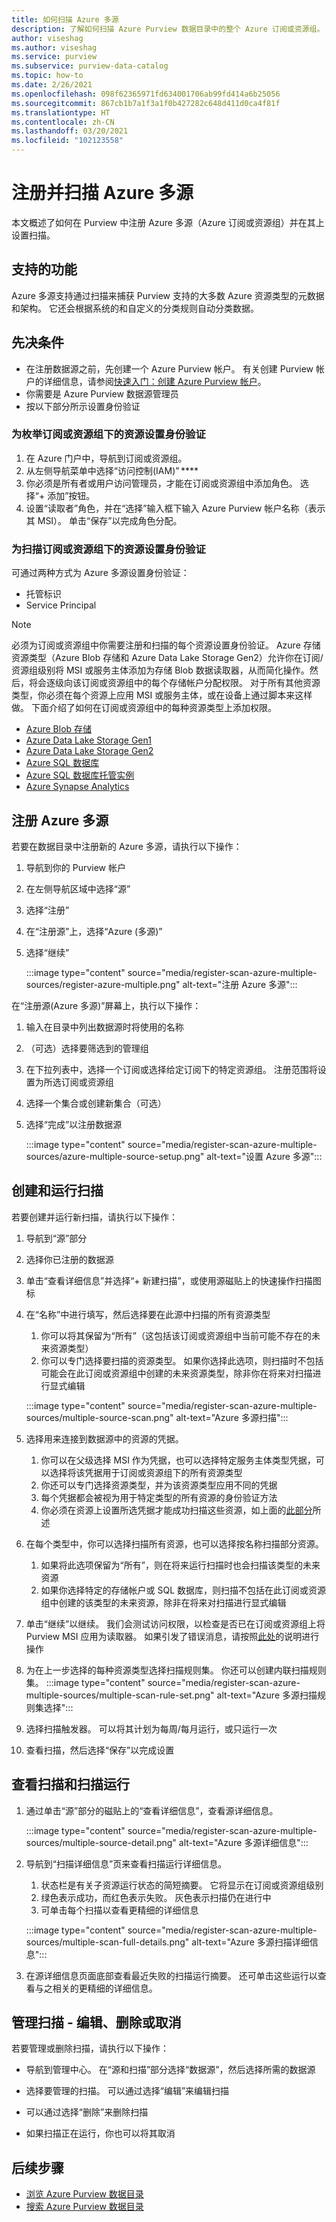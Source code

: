 ```yaml
---
title: 如何扫描 Azure 多源
description: 了解如何扫描 Azure Purview 数据目录中的整个 Azure 订阅或资源组。
author: viseshag
ms.author: viseshag
ms.service: purview
ms.subservice: purview-data-catalog
ms.topic: how-to
ms.date: 2/26/2021
ms.openlocfilehash: 098f62365971fd634001706ab99fd414a6b25056
ms.sourcegitcommit: 867cb1b7a1f3a1f0b427282c648d411d0ca4f81f
ms.translationtype: HT
ms.contentlocale: zh-CN
ms.lasthandoff: 03/20/2021
ms.locfileid: "102123558"
---
```

# <a name="register-and-scan-azure-multiple-sources"></a>注册并扫描 Azure 多源

本文概述了如何在 Purview 中注册 Azure 多源（Azure 订阅或资源组）并在其上设置扫描。

## <a name="supported-capabilities"></a>支持的功能

Azure 多源支持通过扫描来捕获 Purview 支持的大多数 Azure 资源类型的元数据和架构。 它还会根据系统的和自定义的分类规则自动分类数据。

## <a name="prerequisites"></a>先决条件

- 在注册数据源之前，先创建一个 Azure Purview 帐户。 有关创建 Purview 帐户的详细信息，请参阅[快速入门：创建 Azure Purview 帐户](create-catalog-portal.md)。
- 你需要是 Azure Purview 数据源管理员
- 按以下部分所示设置身份验证

### <a name="setting-up-authentication-for-enumerating-resources-under-a-subscription-or-resource-group"></a>为枚举订阅或资源组下的资源设置身份验证

1. 在 Azure 门户中，导航到订阅或资源组。  
1. 从左侧导航菜单中选择“访问控制(IAM)” ****   
1. 你必须是所有者或用户访问管理员，才能在订阅或资源组中添加角色。 选择“+ 添加”按钮。 
1. 设置“读取者”角色，并在“选择”输入框下输入 Azure Purview 帐户名称（表示其 MSI）。 单击“保存”以完成角色分配。

### <a name="setting-up-authentication-to-scan-resources-under-a-subscription-or-resource-group"></a>为扫描订阅或资源组下的资源设置身份验证

可通过两种方式为 Azure 多源设置身份验证：

- 托管标识
- Service Principal

> [!NOTE]
> 必须为订阅或资源组中你需要注册和扫描的每个资源设置身份验证。 Azure 存储资源类型（Azure Blob 存储和 Azure Data Lake Storage Gen2）允许你在订阅/资源组级别将 MSI 或服务主体添加为存储 Blob 数据读取器，从而简化操作。然后，将会逐级向该订阅或资源组中的每个存储帐户分配权限。 对于所有其他资源类型，你必须在每个资源上应用 MSI 或服务主体，或在设备上通过脚本来这样做。 下面介绍了如何在订阅或资源组中的每种资源类型上添加权限。
    
- [Azure Blob 存储](register-scan-azure-blob-storage-source.md#setting-up-authentication-for-a-scan)
- [Azure Data Lake Storage Gen1](register-scan-adls-gen1.md#setting-up-authentication-for-a-scan)
- [Azure Data Lake Storage Gen2](register-scan-adls-gen2.md#setting-up-authentication-for-a-scan)
- [Azure SQL 数据库](register-scan-azure-sql-database.md)
- [Azure SQL 数据库托管实例](register-scan-azure-sql-database-managed-instance.md#setting-up-authentication-for-a-scan)
- [Azure Synapse Analytics](register-scan-azure-synapse-analytics.md#setting-up-authentication-for-a-scan)
 
## <a name="register-an-azure-multiple-source"></a>注册 Azure 多源

若要在数据目录中注册新的 Azure 多源，请执行以下操作：

1. 导航到你的 Purview 帐户
1. 在左侧导航区域中选择“源”
1. 选择“注册”
1. 在“注册源”上，选择“Azure (多源)”
1. 选择“继续”

   :::image type="content" source="media/register-scan-azure-multiple-sources/register-azure-multiple.png" alt-text="注册 Azure 多源":::

在“注册源(Azure 多源)”屏幕上，执行以下操作：

1. 输入在目录中列出数据源时将使用的名称 
1. （可选）选择要筛选到的管理组
1. 在下拉列表中，选择一个订阅或选择给定订阅下的特定资源组。 注册范围将设置为所选订阅或资源组  
1. 选择一个集合或创建新集合（可选）
1. 选择“完成”以注册数据源

   :::image type="content" source="media/register-scan-azure-multiple-sources/azure-multiple-source-setup.png" alt-text="设置 Azure 多源":::

## <a name="creating-and-running-a-scan"></a>创建和运行扫描

若要创建并运行新扫描，请执行以下操作：

1. 导航到“源”部分

1. 选择你已注册的数据源

1. 单击“查看详细信息”并选择“+ 新建扫描”，或使用源磁贴上的快速操作扫描图标

1. 在“名称”中进行填写，然后选择要在此源中扫描的所有资源类型

    1. 你可以将其保留为“所有”（这包括该订阅或资源组中当前可能不存在的未来资源类型）
    1. 你可以专门选择要扫描的资源类型。 如果你选择此选项，则扫描时不包括可能会在此订阅或资源组中创建的未来资源类型，除非你在将来对扫描进行显式编辑
    
    :::image type="content" source="media/register-scan-azure-multiple-sources/multiple-source-scan.png" alt-text="Azure 多源扫描":::

1. 选择用来连接到数据源中的资源的凭据。 
    1. 你可以在父级选择 MSI 作为凭据，也可以选择特定服务主体类型凭据，可以选择将该凭据用于订阅或资源组下的所有资源类型
    1. 你还可以专门选择资源类型，并为该资源类型应用不同的凭据
    1. 每个凭据都会被视为用于特定类型的所有资源的身份验证方法
    1. 你必须在资源上设置所选凭据才能成功扫描这些资源，如上面的[此部分](#setting-up-authentication-to-scan-resources-under-a-subscription-or-resource-group)所述
1. 在每个类型中，你可以选择扫描所有资源，也可以选择按名称扫描部分资源。
    1. 如果将此选项保留为“所有”，则在将来运行扫描时也会扫描该类型的未来资源
    1. 如果你选择特定的存储帐户或 SQL 数据库，则扫描不包括在此订阅或资源组中创建的该类型的未来资源，除非在将来对扫描进行显式编辑
 
1.  单击“继续”以继续。 我们会测试访问权限，以检查是否已在订阅或资源组上将 Purview MSI 应用为读取器。 如果引发了错误消息，请按照[此处](#setting-up-authentication-for-enumerating-resources-under-a-subscription-or-resource-group)的说明进行操作

1.  为在上一步选择的每种资源类型选择扫描规则集。 你还可以创建内联扫描规则集。
  :::image type="content" source="media/register-scan-azure-multiple-sources/multiple-scan-rule-set.png" alt-text="Azure 多源扫描规则集选择":::

1. 选择扫描触发器。 可以将其计划为每周/每月运行，或只运行一次 

1. 查看扫描，然后选择“保存”以完成设置   

## <a name="viewing-your-scans-and-scan-runs"></a>查看扫描和扫描运行

1. 通过单击“源”部分的磁贴上的“查看详细信息”，查看源详细信息。 

      :::image type="content" source="media/register-scan-azure-multiple-sources/multiple-source-detail.png" alt-text="Azure 多源详细信息"::: 

1. 导航到“扫描详细信息”页来查看扫描运行详细信息。
    1. 状态栏是有关子资源运行状态的简短摘要。 它将显示在订阅或资源组级别
    1. 绿色表示成功，而红色表示失败。 灰色表示扫描仍在进行中
    1. 可单击每个扫描以查看更精细的详细信息

      :::image type="content" source="media/register-scan-azure-multiple-sources/multiple-scan-full-details.png" alt-text="Azure 多源扫描详细信息":::

1. 在源详细信息页面底部查看最近失败的扫描运行摘要。 还可单击这些运行以查看与之相关的更精细的详细信息。

## <a name="manage-your-scans---edit-delete-or-cancel"></a>管理扫描 - 编辑、删除或取消
若要管理或删除扫描，请执行以下操作：

- 导航到管理中心。 在“源和扫描”部分选择“数据源”，然后选择所需的数据源

- 选择要管理的扫描。 可以通过选择“编辑”来编辑扫描

- 可以通过选择“删除”来删除扫描
- 如果扫描正在运行，你也可以将其取消

## <a name="next-steps"></a>后续步骤

- [浏览 Azure Purview 数据目录](how-to-browse-catalog.md)
- [搜索 Azure Purview 数据目录](how-to-search-catalog.md)    
